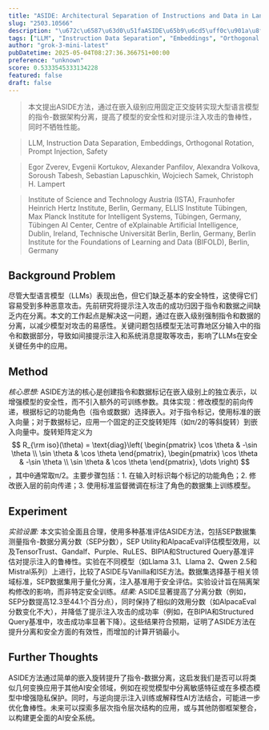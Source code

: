 ```yaml
---
title: "ASIDE: Architectural Separation of Instructions and Data in Language Models"
slug: "2503.10566"
description: "\u672c\u6587\u63d0\u51faASIDE\u65b9\u6cd5\uff0c\u901a\u8fc7\u5728\u5d4c\u5165\u7ea7\u522b\u5e94\u7528\u56fa\u5b9a\u6b63\u4ea4\u65cb\u8f6c\u5b9e\u73b0\u5927\u578b\u8bed\u8a00\u6a21\u578b\u7684\u6307\u4ee4-\u6570\u636e\u67b6\u6784\u5206\u79bb\uff0c\u63d0\u9ad8\u4e86\u6a21\u578b\u7684\u5b89\u5168\u6027\u548c\u5bf9\u63d0\u793a\u6ce8\u5165\u653b\u51fb\u7684\u9c81\u68d2\u6027\uff0c\u540c\u65f6\u4e0d\u727a\u7272\u6027\u80fd\u3002"
tags: ["LLM", "Instruction Data Separation", "Embeddings", "Orthogonal Rotation", "Prompt Injection", "Safety"]
author: "grok-3-mini-latest"
pubDatetime: 2025-05-04T08:27:36.366751+00:00
preference: "unknown"
score: 0.5333545333134228
featured: false
draft: false
---
```


> 本文提出ASIDE方法，通过在嵌入级别应用固定正交旋转实现大型语言模型的指令-数据架构分离，提高了模型的安全性和对提示注入攻击的鲁棒性，同时不牺牲性能。

> LLM, Instruction Data Separation, Embeddings, Orthogonal Rotation, Prompt Injection, Safety 

> Egor Zverev, Evgenii Kortukov, Alexander Panfilov, Alexandra Volkova, Soroush Tabesh, Sebastian Lapuschkin, Wojciech Samek, Christoph H. Lampert

> Institute of Science and Technology Austria (ISTA), Fraunhofer Heinrich Hertz Institute, Berlin, Germany, ELLIS Institute Tübingen, Max Planck Institute for Intelligent Systems, Tübingen, Germany, Tübingen AI Center, Centre of eXplainable Artificial Intelligence, Dublin, Ireland, Technische Universität Berlin, Berlin, Germany, Berlin Institute for the Foundations of Learning and Data (BIFOLD), Berlin, Germany 

## Background Problem

尽管大型语言模型（LLMs）表现出色，但它们缺乏基本的安全特性，这使得它们容易受到多种恶意攻击。先前研究将提示注入攻击的成功归因于指令和数据之间缺乏内在分离。本文的工作起点是解决这一问题，通过在嵌入级别强制指令和数据的分离，以减少模型对攻击的易感性。关键问题包括模型无法可靠地区分输入中的指令和数据部分，导致如间接提示注入和系统消息提取等攻击，影响了LLMs在安全关键任务中的应用。

## Method

*核心思想:* ASIDE方法的核心是创建指令和数据标记在嵌入级别上的独立表示，以增强模型的安全性，而不引入额外的可训练参数。具体实现：修改模型的前向传递，根据标记的功能角色（指令或数据）选择嵌入。对于指令标记，使用标准的嵌入向量；对于数据标记，应用一个固定的正交旋转矩阵（如π/2的等斜旋转）到嵌入向量中。旋转矩阵定义为 $$ R_{\rm iso}(\theta) = \text{diag}\left( \begin{pmatrix} \cos \theta & -\sin \theta \\ \sin \theta & \cos \theta \end{pmatrix}, \begin{pmatrix} \cos \theta & -\sin \theta \\ \sin \theta & \cos \theta \end{pmatrix}, \dots \right) $$，其中θ通常取π/2。主要步骤包括：1. 在输入时标识每个标记的功能角色；2. 修改嵌入层的前向传递；3. 使用标准监督微调在标注了角色的数据集上训练模型。

## Experiment

*实验设置:* 本文实验全面且合理，使用多种基准评估ASIDE方法，包括SEP数据集测量指令-数据分离分数（SEP分数），SEP Utility和AlpacaEval评估模型效用，以及TensorTrust、Gandalf、Purple、RuLES、BIPIA和Structured Query基准评估对提示注入的鲁棒性。实验在不同模型（如Llama 3.1、Llama 2、Qwen 2.5和Mistral系列）上进行，比较了ASIDE与Vanilla和ISE方法。数据集选择基于相关领域标准，SEP数据集用于量化分离，注入基准用于安全评估。实验设计旨在隔离架构修改的影响，而非特定安全训练。*结果:* ASIDE显著提高了分离分数（例如，SEP分数提高12.3至44.1个百分点），同时保持了相似的效用分数（如AlpacaEval分数变化不大），并降低了提示注入攻击的成功率（例如，在BIPIA和Structured Query基准中，攻击成功率显著下降）。这些结果符合预期，证明了ASIDE方法在提升分离和安全方面的有效性，而增加的计算开销最小。

## Further Thoughts 

ASIDE方法通过简单的嵌入旋转提升了指令-数据分离，这启发我们是否可以将类似几何变换应用于其他AI安全领域，例如在视觉模型中分离敏感特征或在多模态模型中增强隐私保护。同时，与逆向提示注入训练或解释性AI方法结合，可能进一步优化鲁棒性。未来可以探索多层次指令层次结构的应用，或与其他防御框架整合，以构建更全面的AI安全系统。